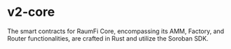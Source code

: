 # v2-core

The smart contracts for RaumFi Core, encompassing its AMM, Factory, and Router functionalities, are crafted in Rust and utilize the Soroban SDK.
